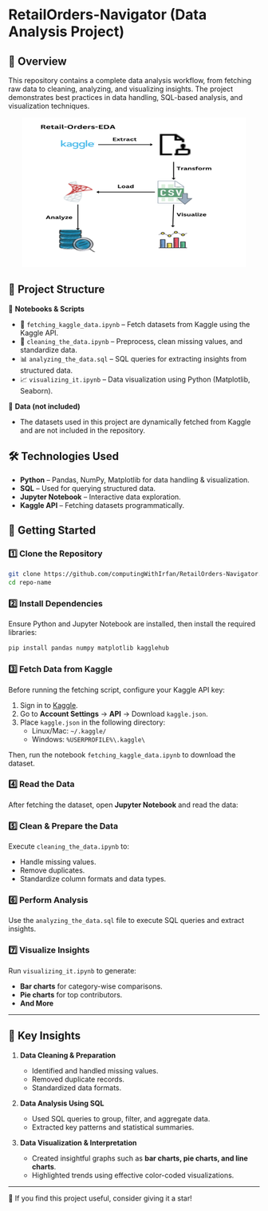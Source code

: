 # RetailOrders-Navigator (Data Analysis Project)

## 📌 Overview
This repository contains a complete data analysis workflow, from fetching raw data to cleaning, analyzing, and visualizing insights. The project demonstrates best practices in data handling, SQL-based analysis, and visualization techniques.
<p align ="center">
  <img src="img/eda-linkedin.png" width="450" height="300">
</p>

## 📂 Project Structure

📁 **Notebooks & Scripts**
- 📅 `fetching_kaggle_data.ipynb` – Fetch datasets from Kaggle using the Kaggle API.
- 🫉 `cleaning_the_data.ipynb` – Preprocess, clean missing values, and standardize data.
- 📊 `analyzing_the_data.sql` – SQL queries for extracting insights from structured data.
- 📈 `visualizing_it.ipynb` – Data visualization using Python (Matplotlib, Seaborn).

📁 **Data (not included)**
- The datasets used in this project are dynamically fetched from Kaggle and are not included in the repository.

## 🛠 Technologies Used
- **Python** – Pandas, NumPy, Matplotlib for data handling & visualization.
- **SQL** – Used for querying structured data.
- **Jupyter Notebook** – Interactive data exploration.
- **Kaggle API** – Fetching datasets programmatically.

## 🚀 Getting Started

### 1️⃣ Clone the Repository
```sh
git clone https://github.com/computingWithIrfan/RetailOrders-Navigator.git
cd repo-name
```

### 2️⃣ Install Dependencies
Ensure Python and Jupyter Notebook are installed, then install the required libraries:
```sh
pip install pandas numpy matplotlib kagglehub
```

### 3️⃣ Fetch Data from Kaggle
Before running the fetching script, configure your Kaggle API key:
1. Sign in to [Kaggle](https://www.kaggle.com/).
2. Go to **Account Settings** → **API** → Download `kaggle.json`.
3. Place `kaggle.json` in the following directory:
   - Linux/Mac: `~/.kaggle/`
   - Windows: `%USERPROFILE%\.kaggle\`

Then, run the notebook `fetching_kaggle_data.ipynb` to download the dataset.

### 4️⃣ Read the Data
After fetching the dataset, open **Jupyter Notebook** and read the data:

### 5️⃣ Clean & Prepare the Data
Execute `cleaning_the_data.ipynb` to:
- Handle missing values.
- Remove duplicates.
- Standardize column formats and data types.

### 6️⃣ Perform Analysis
Use the `analyzing_the_data.sql` file to execute SQL queries and extract insights.

### 7️⃣ Visualize Insights
Run `visualizing_it.ipynb` to generate:
- **Bar charts** for category-wise comparisons.
- **Pie charts** for top contributors.
- **And More**

---

## 📌 Key Insights
1. **Data Cleaning & Preparation**  
   - Identified and handled missing values.
   - Removed duplicate records.
   - Standardized data formats.

2. **Data Analysis Using SQL**  
   - Used SQL queries to group, filter, and aggregate data.
   - Extracted key patterns and statistical summaries.

3. **Data Visualization & Interpretation**  
   - Created insightful graphs such as **bar charts, pie charts, and line charts**.  
   - Highlighted trends using effective color-coded visualizations.  

---

🌟 If you find this project useful, consider giving it a star!

